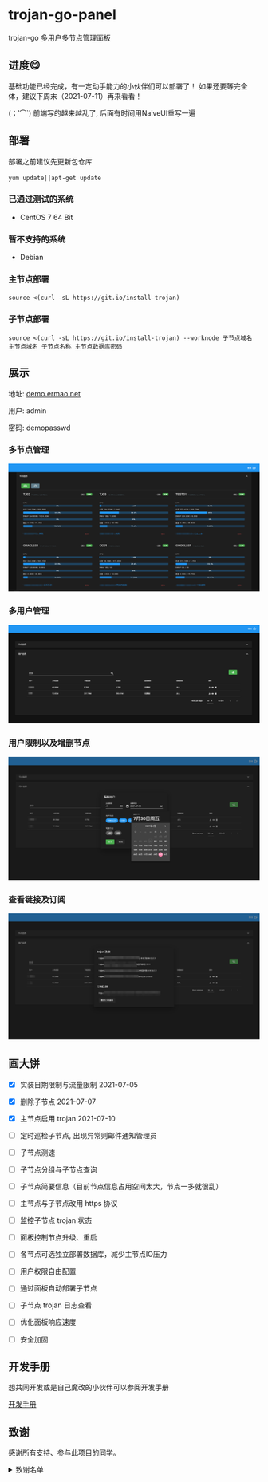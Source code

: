 # trojan-go-panel
trojan-go 多用户多节点管理面板

## 进度😋
基础功能已经完成，有一定动手能力的小伙伴们可以部署了！
如果还要等完全体，建议下周末（2021-07-11）再来看看！

(；′⌒`) 前端写的越来越乱了, 后面有时间用NaiveUI重写一遍

## 部署

部署之前建议先更新包仓库

`yum update||apt-get update`

### 已通过测试的系统

- CentOS 7 64 Bit

### 暂不支持的系统

- Debian

### 主节点部署

`source <(curl -sL https://git.io/install-trojan)`

### 子节点部署
`source <(curl -sL https://git.io/install-trojan) --worknode 子节点域名 主节点域名 子节点名称 主节点数据库密码`

## 展示

地址: [demo.ermao.net](http://demo.ermao.net)

用户: admin

密码: demopasswd

### 多节点管理
![node](./.github/source/node.png)
### 多用户管理
![user](./.github/source/user.png)
### 用户限制以及增删节点
![edit-user](./.github/source/edit-user.png)
### 查看链接及订阅
![trojan-url](./.github/source/trojan-url.png)

## 画大饼

- [x] 实装日期限制与流量限制  2021-07-05
- [x] 删除子节点  2021-07-07
- [x] 主节点启用 trojan  2021-07-10
- [ ] 定时巡检子节点, 出现异常则邮件通知管理员
- [ ] 子节点测速
- [ ] 子节点分组与子节点查询
- [ ] 子节点简要信息（目前节点信息占用空间太大，节点一多就很乱）
- [ ] 主节点与子节点改用 https 协议
- [ ] 监控子节点 trojan 状态
- [ ] 面板控制节点升级、重启
- [ ] 各节点可选独立部署数据库，减少主节点IO压力
- [ ] 用户权限自由配置
- [ ] 通过面板自动部署子节点
- [ ] 子节点 trojan 日志查看
- [ ] 优化面板响应速度
- [ ] 安全加固


## 开发手册

想共同开发或是自己魔改的小伙伴可以参阅开发手册

[开发手册](https://github.com/ermaozi/trojan-go-panel/wiki/%E5%BC%80%E5%8F%91%E6%89%8B%E5%86%8C)

## 致谢

感谢所有支持、参与此项目的同学。

<details>
<summary>致谢名单</summary>

| 时间 | 称呼 | 说明 |
| ---- | ---- | ---- |
| 2021-07-03 | **我媳妇** | 媳妇看我天天肝到两点钟实在辛苦，赞助10元红包。在此答谢。|

</details>

